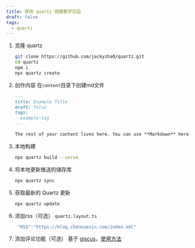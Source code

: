 ```yaml
---
title: 使用 quartz 搭建数字花园
draft: false
tags:
  - quartz
---
```


1. 克隆 quartz

    ```bash
    git clone https://github.com/jackyzha0/quartz.git
    cd quartz
    npm i
    npx quartz create
    ```

2. 创作内容
  在`content`目录下创建md文件

    ```markdown
    ---
    title: Example Title
    draft: false
    tags:
    - example-tag
    ---

    The rest of your content lives here. You can use **Markdown** here :)
    ```

3. 本地构建

    ```bash
    npx quartz build --serve
    ```

4. 将本地更新推送的储存库

    ```bash
    npx quartz sync
    ```

5. 获取最新的 Quartz 更新

    ```bash
    npx quartz update
    ```

6. 添加rss（可选）
    `quartz.layout.ts`

    ```ts
     "RSS":"https://blog.chenxuexin.com/index.xml"
    ```

7. 添加评论功能（可选）
      基于 [giscus](https://giscus.app/zh-CN)，[使用方法](https://github.com/xy-241/CS-Notes/commit/d4748776fc18382e293421266084c3a165a04afd)
  